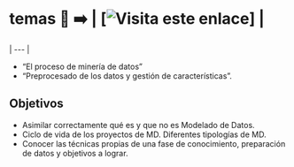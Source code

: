 
# temas :key: :arrow_right: | [![Visita este enlace]([URL_DE_TU_IMAGEN](https://htmlpreview.github.io/?https://github.com/alexjust-data/Data_mining/blob/main/preProcesadoDatos_gestionCaracteristicas/preProcesadoDatos_gestionCaracteristicas.html))] |
| --- |

* “El proceso de minería de datos” 
* “Preprocesado de los datos y gestión de características”.

## Objetivos

* Asimilar correctamente qué es y que no es Modelado de Datos. 
* Ciclo de vida de los proyectos de MD. Diferentes tipologías de MD. 
* Conocer las técnicas propias de una fase de conocimiento, preparación de datos y objetivos a lograr.

